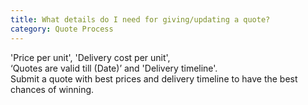 ```yaml
---
title: What details do I need for giving/updating a quote?
category: Quote Process
---
```

'Price per unit',
'Delivery cost per unit',  
‘Quotes are valid till (Date)’ and 
'Delivery timeline'.    
Submit a quote with best prices and delivery timeline to have the best chances of winning.